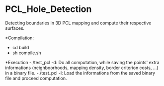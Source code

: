 # PCL_Hole_Detection
Detecting boundaries in 3D PCL mapping and compute their respective surfaces.

*Compilation:
- cd build
- sh compile.sh

*Execution
 -./test_pcl -d: Do all computation, while saving the points' extra informations (neighboorhoods, mapping density, border criterion costs, ...) in a binary file.
 -./test_pcl -l: Load the informations from the saved binary file and proceed computation.

